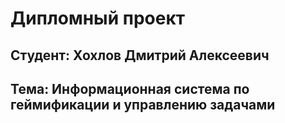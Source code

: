 # Дипломный проект
## Студент: Хохлов Дмитрий Алексеевич
## Тема: Информационная система по геймификации и управлению задачами

